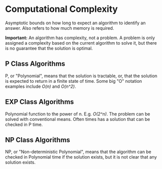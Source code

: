 # Computational Complexity

Asymptotic bounds on how long to expect an algorithm to identify an answer.
Also refers to how much memory is required.

**Important:** An algorithm has complexity, not a problem. A problem is only
assigned a complexity based on the current algorithm to solve it, but there
is no guarantee that the solution is optimal.

## P Class Algorithms

P, or "Polynomial", means that the solution is tractable, or, that the solution
is expected to return in a finite state of time. Some big "O" notation examples
include *O(n)* and *O(n^2)*.

## EXP Class Algorithms

Polynomial function to the power of n. E.g. *O(2^n)*. The problem can be solved
with conventional means. Often times has a solution that can be checked in P
time.

## NP Class Algorithms
NP, or "Non-deterministic Polynomial", means that the algorithm can be checked
in Polynomial time if the solution exists, but it is not clear that any
solution exists.
